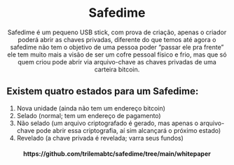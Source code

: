 <h1 align="center">Safedime</h1>
<p align="center">Safedime é um pequeno USB stick, com prova de criação, apenas o criador poderá abrir as chaves privadas, diferente do que temos até agora o safedime não tem o objetivo de uma pessoa poder “passar ele pra frente” ele tem muito mais a visão de ser um cofre pessoal físico e frio, mas que só quem criou pode abrir via arquivo-chave as chaves privadas de uma carteira bitcoin.</p> 

## Existem quatro estados para um Safedime: 


1. Nova unidade (ainda não tem um endereço bitcoin)   
2. Selado (normal; tem um endereço de pagamento) 
3. Não selado (um arquivo criptografado é gerado, mas apenas o arquivo-chave pode abrir essa criptografia, aí sim alcançará o próximo estado) 
4. Revelado (a chave privada é revelada; varra seus fundos)

<h4 align="center"> 
https://github.com/trilemabtc/safedime/tree/main/whitepaper
</h4>
